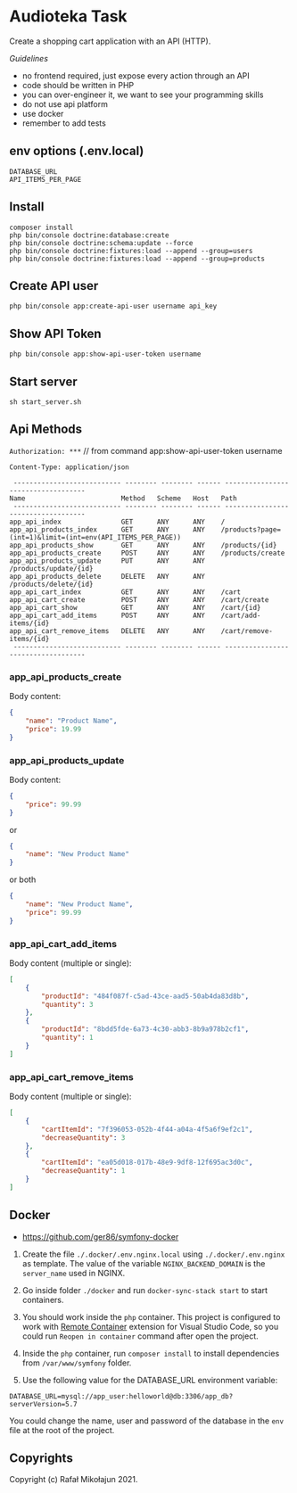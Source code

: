 # Audioteka Task

Create a shopping cart application with an API (HTTP).

*Guidelines*
* no frontend required, just expose every action through an API
* code should be written in PHP
* you can over-engineer it, we want to see your programming skills
* do not use api platform
* use docker
* remember to add tests

## env options (.env.local)

    DATABASE_URL
    API_ITEMS_PER_PAGE

## Install

    composer install
    php bin/console doctrine:database:create
    php bin/console doctrine:schema:update --force
    php bin/console doctrine:fixtures:load --append --group=users
    php bin/console doctrine:fixtures:load --append --group=products

## Create API user

    php bin/console app:create-api-user username api_key

## Show API Token

    php bin/console app:show-api-user-token username

## Start server

    sh start_server.sh

## Api Methods

`Authorization: ***` // from command app:show-api-user-token username

`Content-Type: application/json`

```
 --------------------------- -------- -------- ------ ----------------------------------- 
Name                        Method   Scheme   Host   Path
 --------------------------- -------- -------- ------ -----------------------------------  
app_api_index               GET      ANY      ANY    /                              
app_api_products_index      GET      ANY      ANY    /products?page=(int=1)&limit=(int=env(API_ITEMS_PER_PAGE))              
app_api_products_show       GET      ANY      ANY    /products/{id}                     
app_api_products_create     POST     ANY      ANY    /products/create                   
app_api_products_update     PUT      ANY      ANY    /products/update/{id}              
app_api_products_delete     DELETE   ANY      ANY    /products/delete/{id}              
app_api_cart_index          GET      ANY      ANY    /cart
app_api_cart_create         POST     ANY      ANY    /cart/create                       
app_api_cart_show           GET      ANY      ANY    /cart/{id}                         
app_api_cart_add_items      POST     ANY      ANY    /cart/add-items/{id}               
app_api_cart_remove_items   DELETE   ANY      ANY    /cart/remove-items/{id}
 --------------------------- -------- -------- ------ ----------------------------------- 
```

### app_api_products_create

Body content:

```json
{
    "name": "Product Name",
    "price": 19.99
}
```

### app_api_products_update

Body content:

```json
{
    "price": 99.99
}
```

or

```json
{
    "name": "New Product Name"
}
```

or both


```json
{
    "name": "New Product Name",
    "price": 99.99
}
```

### app_api_cart_add_items

Body content (multiple or single):

```json
[
    {
        "productId": "484f087f-c5ad-43ce-aad5-50ab4da83d8b",
        "quantity": 3
    },
    {
        "productId": "8bdd5fde-6a73-4c30-abb3-8b9a978b2cf1",
        "quantity": 1
    }
]
```

### app_api_cart_remove_items

Body content (multiple or single):

```json
[
    {
        "cartItemId": "7f396053-052b-4f44-a04a-4f5a6f9ef2c1",
        "decreaseQuantity": 3
    },
    {
        "cartItemId": "ea05d018-017b-48e9-9df8-12f695ac3d0c",
        "decreaseQuantity": 1
    }
]
```

## Docker

* https://github.com/ger86/symfony-docker


1. Create the file `./.docker/.env.nginx.local` using `./.docker/.env.nginx` as template. The value of the variable `NGINX_BACKEND_DOMAIN` is the `server_name` used in NGINX.

2. Go inside folder `./docker` and run `docker-sync-stack start` to start containers.

3. You should work inside the `php` container. This project is configured to work with [Remote Container](https://marketplace.visualstudio.com/items?itemName=ms-vscode-remote.remote-containers) extension for Visual Studio Code, so you could run `Reopen in container` command after open the project.

4. Inside the `php` container, run `composer install` to install dependencies from `/var/www/symfony` folder.

5. Use the following value for the DATABASE_URL environment variable:

```
DATABASE_URL=mysql://app_user:helloworld@db:3306/app_db?serverVersion=5.7
```

You could change the name, user and password of the database in the `env` file at the root of the project.

## Copyrights

Copyright (c) Rafał Mikołajun 2021.

